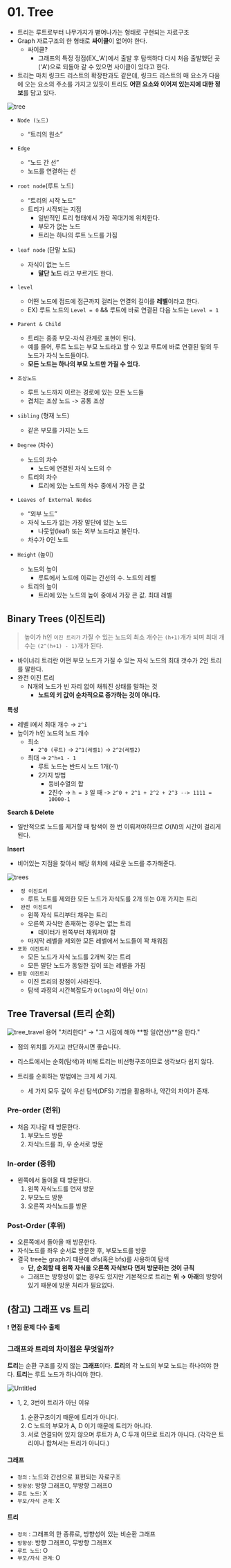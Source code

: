 
# 01. Tree

-   트리는 루트로부터 나무가지가 뻗어나가는 형태로 구현되는 자료구조
-   Graph 자료구조의 한 형태로 **싸이클**이 없어야 한다.
	- 싸이클? 
		- 그래프의 특정 정점(EX_'A')에서 출발 후 탐색하다 다시 처음 출발했던 곳('A')으로 되돌아 갈 수 있으면 사이클이 있다고 한다.
-   트리는 마치 링크드 리스트의 확장판과도 같은데, 링크드 리스트의 매 요소가 다음에 오는 요소의 주소를 가지고 있듯이 트리도 **어떤 요소와 이어져 있는지에  대한 정보**를 담고 있다.

![tree](https://oopy.lazyrockets.com/api/v2/notion/image?src=https%3A%2F%2Fs3-us-west-2.amazonaws.com%2Fsecure.notion-static.com%2F96df8c7c-c204-4e1a-bcd7-581f37d62d4f%2FUntitled.png&blockId=64a0461d-4d77-4a4a-849e-d3d9922c1b8f)

- `Node (노드)`
    -   “트리의 원소”

-   `Edge`
    -   “노드 간 선”
    -   노드를 연결하는 선

-   `root node`(루트 노드)
    -   “트리의 시작 노드”
    -   트리가 시작되는 지점
        -   일반적인 트리 형태에서 가장 꼭대기에 위치한다.
        - 부모가 없는 노드
        - 트리는 하나의 루트 노드를 가짐

- `leaf node` (단말 노드)
	- 자식이 없는 노드 
		- **말단 노드** 라고 부르기도 한다. 

-   `level`
    -   어떤 노드에 접드에 접근까지 걸리는 연결의 길이를 **레벨**이라고 한다.
    -   EX) 루트 노드의 `Level = 0` && 루트에 바로 연결된 다음 노드는 `Level = 1`

-   `Parent & Child`
    -   트리는 종종 부모-자식 관계로 표현이 된다.
    -   예를 들어, 루트 노드는 부모 노드라고 할 수 있고 루트에 바로 연결된 밑의 두 노드가 자식 노드들이다.
    -   **모든 노드는 하나의 부모 노드만 가질 수 있다.**
- `조상노드`
	- 루트 노드까지 이르는 경로에 있는 모든 노드들
	- 겹치는 조상 노드 -> 공통 조상

- `sibling` (형재 노드)
	- 같은 부모를 가지는 노드

-   `Degree` (차수)
    -   노드의 차수
        -   노드에 연결된 자식 노드의 수
    -   트리의 차수
        -   트리에 있는 노드의 차수 중에서 가장 큰 값

-   `Leaves of External Nodes`
    -   “외부 노드”
    -   자식 노드가 없는 가장 말단에 있는 노드
        -   나뭇잎(leaf) 또는 외부 노드라고 불린다.
    -   차수가 0인 노드

-   `Height` (높이)
    -   노드의 높이
        -   루트에서 노드에 이르는 간선의 수. 노드의 레벨
    -   트리의 높이
        -   트리에 있는 노드의 높이 중에서 가장 큰 값. 최대 레벨


## Binary Trees (이진트리)

 > 높이가 h인 `이진 트리가` 가질 수 있는 노드의 최소 개수는 `(h+1)`개가 되며 최대 개수는 `(2^(h+1) - 1)`개가 된다.

-   바이너리 트리란 어떤 부모 노드가 가질 수 있는 자식 노드의 최대 갯수가 2인 트리를 말한다.
-   완전 이진 트리
    -   N개의 노드가 빈 자리 없이 채워진 상태를 말하는 것 
	    - **노드의 키 값이 순차적으로 증가하는 것이 아니다.**

**특성**

-   레벨 i에서 최대 개수 → `2^i`
-   높이가 h인 노드의 노드 개수
    -   최소
        -   `2^0 (루트)` → `2^1(레벨1)` → `2^2(레벨2)`
    -   최대 → `2^h+1 - 1`
        -   루트 노드는 반드시 노드 1개(-1)
        -   2가지 방법
            -   등비수열의 합
            -   2진수 → `h = 3` 일 때 -> `2^0 + 2^1 + 2^2 + 2^3 --> 1111 = 10000-1`

**Search & Delete**

-   일반적으로 노드를 제거할 때 탐색이 한 번 이뤄져야하므로 $`O(N)`$의 시간이 걸리게 된다.

**Insert**

-   비어있는 지점을 찾아서 해당 위치에 새로운 노드를 추가해준다.

![trees](https://images.velog.io/images/jelkov/post/a2f4bccc-d4e3-4579-bb12-0bb727435138/image.png)
-  ` 정 이진트리`
    -   루트 노트를 제외한 모든 노드가 자식도를 2개 또는 0개 가지는 트리
-  ` 완전 이진트리`
    -   왼쪽 자식 트리부터 채우는 트리
    -   오른쪽 자식만 존재하는 경우는 없는 트리
        -   데이터가 왼쪽부터 채워져야 함
    -   마지막 레벨을 제외한 모든 레벨에서 노드들이 꽉 채워짐
-   `포화 이진트리`
    -   모든 노드가 자식 노드를 2개씩 갖는 트리
    -   모든 말단 노드가 동일한 깊이 또는 레벨을 가짐
-   `편항 이진트리`
    -   이진 트리의 장점이 사라진다.
    -   탐색 과정의 시간복잡도가 `O(logn)`이 아닌 `O(n)`



## Tree Traversal (트리 순회)
![tree_travel](https://i0.wp.com/hanamon.kr/wp-content/uploads/2021/07/%E1%84%8B%E1%85%B5%E1%84%8C%E1%85%B5%E1%86%AB-%E1%84%90%E1%85%B3%E1%84%85%E1%85%B5-%E1%84%89%E1%85%AE%E1%86%AB%E1%84%92%E1%85%AC.jpg?resize=1011%2C436&ssl=1)
 용어 "처리한다" → "그 시점에 해야 **할 일(연산)**을 한다."
-   점의 위치를 가지고 판단하시면 좋습니다.

-   리스트에서는 순회(탐색)과 비해 트리는 비선형구조이므로 생각보다 쉽지 않다.
-   트리를 순회하는 방법에는 크게 세 가지. 
	- 세 가지 모두 깊이 우선 탐색(DFS) 기법을 활용하나, 약간의 차이가 존재.

### Pre-order (전위)

-   처음 지나갈 때 방문한다.
	1. 부모노드 방문 
	2. 자식노드를 좌, 우 순서로 방문


### In-order (중위)

-   왼쪽에서 돌아올 때 방문한다.
	1. 왼쪽 자식노드를 먼저 방문
	2. 부모노드 방문
	3. 오른쪽 자식노드를 방문

### Post-Order (후위)

-   오른쪽에서 돌아올 때 방문한다.
-   자식노드를 좌우 순서로 방문한 후, 부모노드를 방문
-   결국 tree는 graph기 때문에 dfs(혹은 bfs)를 사용하여 탐색
    -   **단, 순회할 때 왼쪽 자식을 오른쪽 자식보다 먼저 방문하는 것이 규칙**
    -   그래프는 방향성이 없는 경우도 있지만 기본적으로 트리는 **위 → 아래**의 방향이 있기 때문에 방문 처리가 필요없다.



## (참고) 그래프 vs 트리

 ❗ **면접 문제 다수 출제**

### 그래프와 트리의 차이점은 무엇일까?

 **트리**는 순환 구조를 갖지 않는 **그래프**이다. **트리**의 각 노드의 부모 노드는 하나여야 한다. **트리**는 루트 노드가 하나여야 한다.


![Untitled](https://user-images.githubusercontent.com/79408992/220488422-f98839fd-4428-459c-8454-a43dc6c93bd6.png)

-   1, 2, 3번이 트리가 아닌 이유
    
    1.  순환구조이기 때문에 트리가 아니다.
    2.  C 노드의 부모가 A, D 이기 때문에 트리가 아니다.
    3.  서로 연결되어 있지 않으며 루트가 A, C 두개 이므로 트리가 아니다. (각각은 트리이나 합쳐서는 트리가 아니다.)
    
#### 그래프
- `정의` :  노드와 간선으로 표현되는 자료구조
- `방향성`: 방향 그래프O, 무방향 그래프O
- `루트 노드`: X
- `부모/자식 관계`: X

#### 트리
- `정의` :  그래프의 한 종류로, 방향성이 있는 비순환 그래프
- `방향성`: 방향 그래프O, 무방향 그래프X
- `루트 노드`: O
- `부모/자식 관계`: O